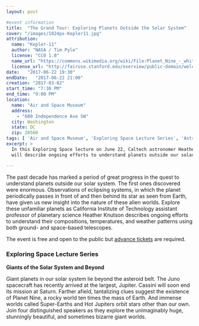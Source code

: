 ```yaml
---
layout: post

#event information
title:  "The Grand Tour: Exploring Planets Outside the Solar System"
cover: "/images/1024px-Kepler11.jpg"
attribution:
  name: "Kepler-11"
  author: "NASA / Tim Pyle"
  license: "CC0 1.0"
  name_url: "https://commons.wikimedia.org/wiki/File:Planet_Nine_-_white_background.png"
  license_url: "http://fairuse.stanford.edu/overview/public-domain/welcome"
date:   "2017-06-22 19:30"
endDate:   "2017-06-22 21:00"
creation: "2017-03-02"
start_time: "7:30 PM"
end_time: "9:00 PM"
location:
  name: "Air and Space Museum"
  address:
    - "600 Independence Ave SW"
  city: Washington
  state: DC
  zip: 20560
tags: [ 'Air and Space Museum', 'Exploring Space Lecture Series', 'Astronomy and Aeronautics', 'Lectures' ]
excerpt: >
  In this Exploring Space lecture on June 22, Caltech astronomer Heather Knutson
  will describe ongoing efforts to understand planets outside our solar system.

---
```


The past decade has marked a period of great progress in the quest to understand
planets outside our solar system.  The first ones discovered were enormous.
Observations of eclipsing systems, in which the planet periodically passes in
front of and then behind its star as seen from Earth, have given us new insight
into the nature of these alien worlds.  Explore these unfamiliar planets as
California Institute of Technology assistant professor of planetary science
Heather Knutson describes ongoing efforts to understand their compositions,
temperatures, and weather patterns using both ground- and space-based
telescopes.

The event is free and open to the public but
[advance tickets](https://airandspace.si.edu/event-series/exploring-space-lectures)
are required.

### Exploring Space Lecture Series ###

**Giants of the Solar System and Beyond**

Giant planets in our solar system lie beyond the asteroid belt. The Juno
spacecraft has recently arrived at the largest, Jupiter. Cassini will soon end
its mission at Saturn. Farther afield, tantalizing clues suggest the existence
of Planet Nine, a rocky world ten times the mass of Earth. And immense worlds
called Super-Earths and Hot Jupiters orbit stars other than our own. Join four
distinguished speakers as they explore the unimaginably huge, stunningly
beautiful, and sometimes bizarre giant worlds.
